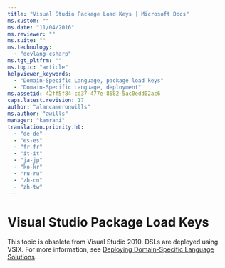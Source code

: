 ```yaml
---
title: "Visual Studio Package Load Keys | Microsoft Docs"
ms.custom: ""
ms.date: "11/04/2016"
ms.reviewer: ""
ms.suite: ""
ms.technology: 
  - "devlang-csharp"
ms.tgt_pltfrm: ""
ms.topic: "article"
helpviewer_keywords: 
  - "Domain-Specific Language, package load keys"
  - "Domain-Specific Language, deployment"
ms.assetid: 42ff5f84-cd37-477e-8682-5ac0edd02ac6
caps.latest.revision: 17
author: "alancameronwills"
ms.author: "awills"
manager: "kamrani"
translation.priority.ht: 
  - "de-de"
  - "es-es"
  - "fr-fr"
  - "it-it"
  - "ja-jp"
  - "ko-kr"
  - "ru-ru"
  - "zh-cn"
  - "zh-tw"
---
```

# Visual Studio Package Load Keys
This topic is obsolete from Visual Studio 2010. DSLs are deployed using VSIX. For more information, see [Deploying Domain-Specific Language Solutions](../modeling/deploying-domain-specific-language-solutions.md).